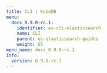 ```yaml
---
title: CLI | KubeDB
menu:
  docs_0.9.0-rc.1:
    identifier: es-cli-elasticsearch
    name: CLI
    parent: es-elasticsearch-guides
    weight: 65
menu_name: docs_0.9.0-rc.1
info:
  version: 0.9.0-rc.1
---
```



